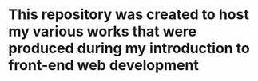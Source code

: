 # This repository was created to host my various works that were produced during my introduction to front-end web development
